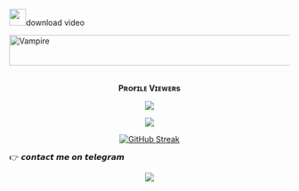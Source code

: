 <img style="height: 30px;" src="https://i.ibb.co/RjzYttX/dl.png" alt="">download video

<img src="https://readme-typing-svg.herokuapp.com?font=Kaushan+Script&size=40&duration=3500&color=447FF7&background=FFFFFF00&center=true&vCenter=true&width=650&height=55&lines=Hey!+It's+KUSHAL+HK+%F0%9F%91%8B%F0%9F%8F%BB;I+am+a+B.Com+Student+%F0%9F%A7%91%F0%9F%8F%BB%E2%80%8D%F0%9F%92%BB;I+am+from+Ramanagar+%F0%9F%87%AE%F0%9F%87%B3" alt="Vampire" width="650" height="55">



<div align="center">
<br><p align="center"><b>Pʀᴏғɪʟᴇ Vɪᴇᴡᴇʀs</b></p> 
<p align="center"><img align="center" src="https://profile-counter.glitch.me/{TG-V4MP1R3}/count.svg"/></p>

<p align="center">
<img src="https://github-stats-alpha.vercel.app/api/?username=Kushalhk&cc=000&tc=00ff00&ic=fff000&bc=fff" align="center">
</p>

[![GitHub Streak](https://github-readme-streak-stats.herokuapp.com/?user=Kushalhk&theme=highcontrast)](https://github.com/Kushalhk/github-readme-streak-stats)
</div>

👉 𝙘𝙤𝙣𝙩𝙖𝙘𝙩 𝙢𝙚 𝙤𝙣 𝙩𝙚𝙡𝙚𝙜𝙧𝙖𝙢
<p align="middle">        
<a href="https://telegram.dog/Harikushal"><img src="https://img.shields.io/badge/Tᴇʟᴇɢʀᴀᴍ-purple.svg?logo=telegram"></a>

